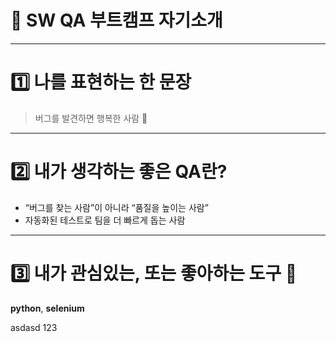 # 👋 SW QA 부트캠프 자기소개
---

# 1️⃣ 나를 표현하는 한 문장
> 버그를 발견하면 행복한 사람 🐞
---
# 2️⃣ 내가 생각하는 좋은 QA란?
- “버그를 찾는 사람”이 아니라 “품질을 높이는 사람”
- 자동화된 테스트로 팀을 더 빠르게 돕는 사람
---
# 3️⃣ 내가 관심있는, 또는 좋아하는 도구 🧰
**python**, **selenium**

asdasd
123
